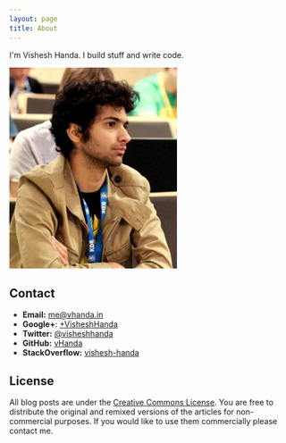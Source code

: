```yaml
---
layout: page
title: About
---
```


I'm Vishesh Handa. I build stuff and write code.

![Vishesh Handa](/blog/images/2015/08/16/vhanda.jpg)


## Contact

* **Email:** [me@vhanda.in](mailto:me@vhanda.in)
* **Google+**: [+VisheshHanda](https://plus.google.com/+VisheshHanda/)
* **Twitter:** [@visheshhanda](https://twitter.com/visheshhanda)
* **GitHub:** [vHanda](https://github.com/vHanda)
* **StackOverflow:** [vishesh-handa](http://stackoverflow.com/users/147435/vishesh-handa)

## License

All blog posts are under the [Creative Commons License](http://creativecommons.org/licenses/by-nc/4.0/). You are free to distribute the original and remixed versions of the articles for non-commercial purposes. If you would like to use them commercially please contact me.

